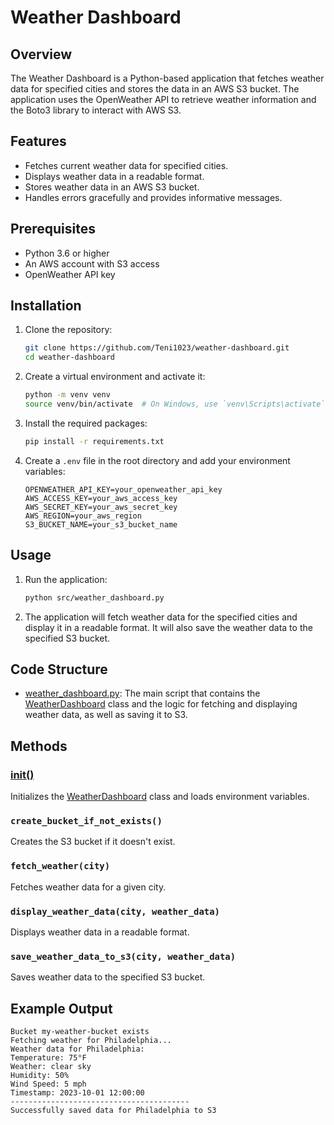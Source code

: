# Weather Dashboard

## Overview

The Weather Dashboard is a Python-based application that fetches weather data for specified cities and stores the data in an AWS S3 bucket. The application uses the OpenWeather API to retrieve weather information and the Boto3 library to interact with AWS S3.

## Features

- Fetches current weather data for specified cities.
- Displays weather data in a readable format.
- Stores weather data in an AWS S3 bucket.
- Handles errors gracefully and provides informative messages.

## Prerequisites

- Python 3.6 or higher
- An AWS account with S3 access
- OpenWeather API key

## Installation

1. Clone the repository:

    ```bash
    git clone https://github.com/Teni1023/weather-dashboard.git
    cd weather-dashboard
    ```

2. Create a virtual environment and activate it:

    ```bash
    python -m venv venv
    source venv/bin/activate  # On Windows, use `venv\Scripts\activate`
    ```

3. Install the required packages:

    ```bash
    pip install -r requirements.txt
    ```

4. Create a `.env` file in the root directory and add your environment variables:

    ```plaintext
    OPENWEATHER_API_KEY=your_openweather_api_key
    AWS_ACCESS_KEY=your_aws_access_key
    AWS_SECRET_KEY=your_aws_secret_key
    AWS_REGION=your_aws_region
    S3_BUCKET_NAME=your_s3_bucket_name
    ```

## Usage

1. Run the application:

    ```bash
    python src/weather_dashboard.py
    ```

2. The application will fetch weather data for the specified cities and display it in a readable format. It will also save the weather data to the specified S3 bucket.

## Code Structure

- [weather_dashboard.py](http://_vscodecontentref_/0): The main script that contains the [WeatherDashboard](http://_vscodecontentref_/1) class and the logic for fetching and displaying weather data, as well as saving it to S3.

## Methods

### [__init__()](http://_vscodecontentref_/2)

Initializes the [WeatherDashboard](http://_vscodecontentref_/3) class and loads environment variables.

### `create_bucket_if_not_exists()`

Creates the S3 bucket if it doesn't exist.

### `fetch_weather(city)`

Fetches weather data for a given city.

### `display_weather_data(city, weather_data)`

Displays weather data in a readable format.

### `save_weather_data_to_s3(city, weather_data)`

Saves weather data to the specified S3 bucket.

## Example Output

```plaintext
Bucket my-weather-bucket exists
Fetching weather for Philadelphia...
Weather data for Philadelphia:
Temperature: 75°F
Weather: clear sky
Humidity: 50%
Wind Speed: 5 mph
Timestamp: 2023-10-01 12:00:00
----------------------------------------
Successfully saved data for Philadelphia to S3
